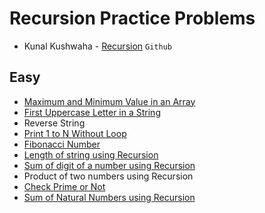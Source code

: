 # Recursion Practice Problems
- Kunal Kushwaha - [Recursion](https://github.com/kunal-kushwaha/DSA-Bootcamp-Java/blob/main/assignments/10-recursion.md) `Github`

## Easy

- [Maximum and Minimum Value in an Array](https://github.com/Panda-Abhisek/Java-Bootcamp/blob/main/Recursion/maxMin.java)
- [First Uppercase Letter in a String](https://github.com/Panda-Abhisek/Java-Bootcamp/blob/main/Recursion/First.java)
- Reverse String
- [Print 1 to N Without Loop](https://github.com/Panda-Abhisek/Java-Bootcamp/blob/main/Recursion/NumberPrint.java)
- [Fibonacci Number](https://github.com/Panda-Abhisek/Java-Bootcamp/blob/main/Recursion/Fibonacci.java)
- [Length of string using Recursion](https://github.com/Panda-Abhisek/Java-Bootcamp/blob/main/Recursion/StrLength.java)
- [Sum of digit of a number using Recursion](https://github.com/Panda-Abhisek/Java-Bootcamp/blob/main/Recursion/DigitSum.java)
- Product of two numbers using Recursion
- [Check Prime or Not](https://github.com/Panda-Abhisek/Java-Bootcamp/blob/main/Recursion/CheckPrime.java)
- [Sum of Natural Numbers using Recursion](https://github.com/Panda-Abhisek/Java-Bootcamp/blob/main/Recursion/NaturalSum.java)